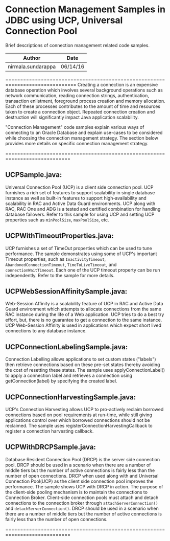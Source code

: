 # Connection Management Samples in JDBC using UCP, Universal Connection Pool

Brief descriptions of connection management related code samples.

|Author | Date |
|-------|------|
|nirmala.sundarappa|06/14/16|


==============================================================================
Creating a connection is an expensive database operation which
involves several background operations such as network communication, reading 
connection strings, authentication, transaction enlistment, foreground process 
creation and memory allocation.  Each of these processes contributes to the 
amount of time and resources taken to create a connection object. Repeated 
connection creation and destruction will significantly impact Java application 
scalability.

"Connection Management" code samples explain various ways of connecting to an
Oracle Database and explain use-cases to be considered while choosing the 
connection management strategy. The section below provides more details on 
specific connection management strategy. 

============================================================================
## UCPSample.java: 
Universal Connection Pool (UCP) is a client side connection pool. UCP 
furnishes a rich set of features to support scalability in single database
instance as well as built-in features to support high-availability and 
scalability in RAC and Active Data Guard environments.  UCP along with RAC,
RAC One and ADG is a tested and certified combination for handling database
failovers.  Refer to this sample for using UCP and setting UCP properties
such as `minPoolSize`, `maxPoolSize`, etc.

## UCPWithTimeoutProperties.java:
UCP furnishes a set of TimeOut properties which can be used to tune 
performance. The sample demonstrates using some of UCP's important Timeout
properties, such as `InactivityTimeout`, `AbandonedConnectionTimeout`, 
`TimeToLiveTimeout`, and `connectionWaitTimeout`.  Each one of the UCP timeout
property can be run independently. Refer to the sample for more details. 

## UCPWebSessionAffinitySample.java:
Web-Session Affinity is a scalability feature of UCP in RAC and Active Data 
Guard environment which attempts to allocate connections from the same RAC 
instance during the life of a Web application.  UCP tries to do a best try 
effort, but, there is no guarantee to get a connection to the same instance. 
UCP Web-Session Affinity is used in applications which expect short lived 
connections to any database instance. 

## UCPConnectionLabelingSample.java:
Connection Labelling allows applications to set custom states ("labels") 
then retrieve connections based on these pre-set states thereby avoiding the
cost of resetting these states. The sample uses applyConnectionLabel() to
apply a connection label and retrieves a connection using getConnection(label) 
by specifying the created label. 

## UCPConnectionHarvestingSample.java:
UCP's Connection Harvesting allows UCP to pro-actively reclaim borrowed 
connections based on pool requirements at run-time, while still giving 
applications control over which borrowed connections should not be reclaimed. 
The sample uses registerConnectionHarvestingCallback to register a connection 
harvesting callback. 
 
## UCPWithDRCPSample.java:
Database Resident Connection Pool (DRCP) is the server side connection pool. 
DRCP should be used in a scenario when there are a number of middle tiers but 
the number of active connections is fairly less than the number of open 
connections.
DRCP when used along with and Universal Connection Pool(UCP) as the client 
side connection pool improves the performance.  The sample shows UCP with DRCP
in action. The purpose of the client-side pooling mechanism is to maintain the
connections to Connection Broker. Client-side connection pools must attach and
detach connections to the connection broker through `attachServerConnection()`
and `detachServerConnection()`. DRCP should be used in a scenario when there are
a number of middle tiers but the number of active connections is fairly less
than the number of open connections. 
 
============================================================================

